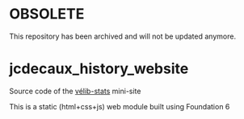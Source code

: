 # OBSOLETE

This repository has been archived and will not be updated anymore.

# jcdecaux_history_website

Source code of the [vélib-stats](https://nipil.org/velib-stats/) mini-site

This is a static (html+css+js) web module built using Foundation 6
